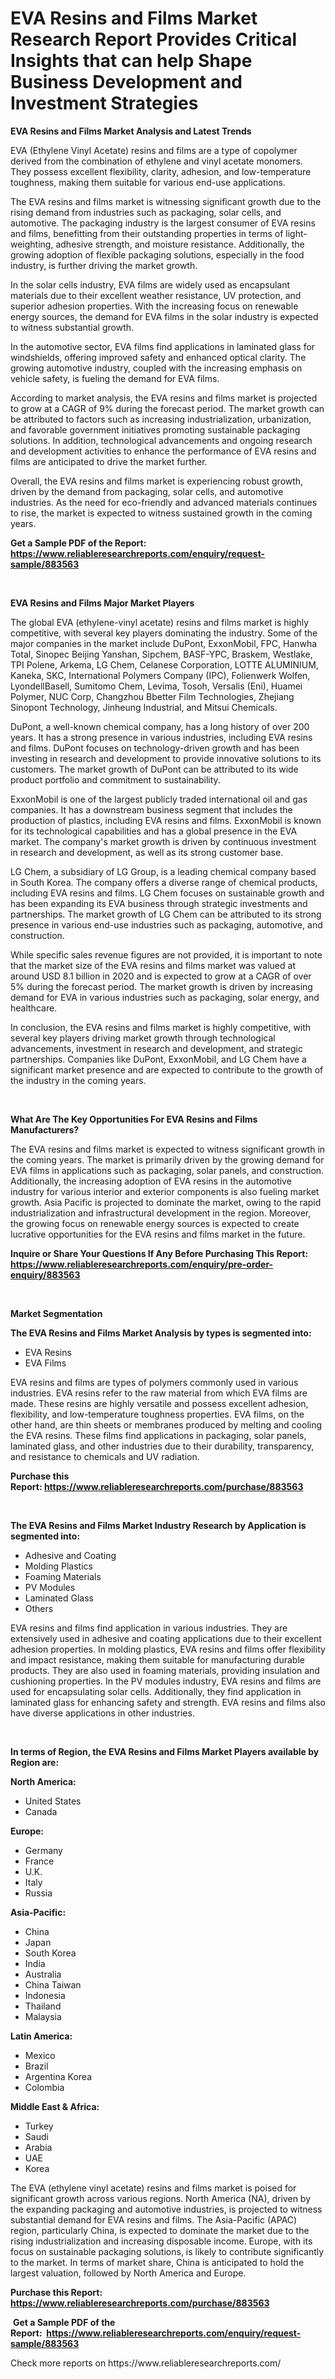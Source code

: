 <p><h1>EVA Resins and Films Market Research Report Provides Critical Insights that can help Shape Business Development and Investment Strategies</h1></p><p><strong>EVA Resins and Films Market Analysis and Latest Trends</strong></p>
<p><p>EVA (Ethylene Vinyl Acetate) resins and films are a type of copolymer derived from the combination of ethylene and vinyl acetate monomers. They possess excellent flexibility, clarity, adhesion, and low-temperature toughness, making them suitable for various end-use applications.</p><p>The EVA resins and films market is witnessing significant growth due to the rising demand from industries such as packaging, solar cells, and automotive. The packaging industry is the largest consumer of EVA resins and films, benefitting from their outstanding properties in terms of light-weighting, adhesive strength, and moisture resistance. Additionally, the growing adoption of flexible packaging solutions, especially in the food industry, is further driving the market growth.</p><p>In the solar cells industry, EVA films are widely used as encapsulant materials due to their excellent weather resistance, UV protection, and superior adhesion properties. With the increasing focus on renewable energy sources, the demand for EVA films in the solar industry is expected to witness substantial growth.</p><p>In the automotive sector, EVA films find applications in laminated glass for windshields, offering improved safety and enhanced optical clarity. The growing automotive industry, coupled with the increasing emphasis on vehicle safety, is fueling the demand for EVA films.</p><p>According to market analysis, the EVA resins and films market is projected to grow at a CAGR of 9% during the forecast period. The market growth can be attributed to factors such as increasing industrialization, urbanization, and favorable government initiatives promoting sustainable packaging solutions. In addition, technological advancements and ongoing research and development activities to enhance the performance of EVA resins and films are anticipated to drive the market further.</p><p>Overall, the EVA resins and films market is experiencing robust growth, driven by the demand from packaging, solar cells, and automotive industries. As the need for eco-friendly and advanced materials continues to rise, the market is expected to witness sustained growth in the coming years.</p></p>
<p><strong>Get a Sample PDF of the Report:&nbsp; <a href="https://www.reliableresearchreports.com/enquiry/request-sample/883563">https://www.reliableresearchreports.com/enquiry/request-sample/883563</a></strong></p>
<p>&nbsp;</p>
<p><strong>EVA Resins and Films Major Market Players</strong></p>
<p><p>The global EVA (ethylene-vinyl acetate) resins and films market is highly competitive, with several key players dominating the industry. Some of the major companies in the market include DuPont, ExxonMobil, FPC, Hanwha Total, Sinopec Beijing Yanshan, Sipchem, BASF-YPC, Braskem, Westlake, TPI Polene, Arkema, LG Chem, Celanese Corporation, LOTTE ALUMINIUM, Kaneka, SKC, International Polymers Company (IPC), Folienwerk Wolfen, LyondellBasell, Sumitomo Chem, Levima, Tosoh, Versalis (Eni), Huamei Polymer, NUC Corp, Changzhou Bbetter Film Technologies, Zhejiang Sinopont Technology, Jinheung Industrial, and Mitsui Chemicals.</p><p>DuPont, a well-known chemical company, has a long history of over 200 years. It has a strong presence in various industries, including EVA resins and films. DuPont focuses on technology-driven growth and has been investing in research and development to provide innovative solutions to its customers. The market growth of DuPont can be attributed to its wide product portfolio and commitment to sustainability.</p><p>ExxonMobil is one of the largest publicly traded international oil and gas companies. It has a downstream business segment that includes the production of plastics, including EVA resins and films. ExxonMobil is known for its technological capabilities and has a global presence in the EVA market. The company's market growth is driven by continuous investment in research and development, as well as its strong customer base.</p><p>LG Chem, a subsidiary of LG Group, is a leading chemical company based in South Korea. The company offers a diverse range of chemical products, including EVA resins and films. LG Chem focuses on sustainable growth and has been expanding its EVA business through strategic investments and partnerships. The market growth of LG Chem can be attributed to its strong presence in various end-use industries such as packaging, automotive, and construction.</p><p>While specific sales revenue figures are not provided, it is important to note that the market size of the EVA resins and films market was valued at around USD 8.1 billion in 2020 and is expected to grow at a CAGR of over 5% during the forecast period. The market growth is driven by increasing demand for EVA in various industries such as packaging, solar energy, and healthcare.</p><p>In conclusion, the EVA resins and films market is highly competitive, with several key players driving market growth through technological advancements, investment in research and development, and strategic partnerships. Companies like DuPont, ExxonMobil, and LG Chem have a significant market presence and are expected to contribute to the growth of the industry in the coming years.</p></p>
<p>&nbsp;</p>
<p><strong>What Are The Key Opportunities For EVA Resins and Films Manufacturers?</strong></p>
<p><p>The EVA resins and films market is expected to witness significant growth in the coming years. The market is primarily driven by the growing demand for EVA films in applications such as packaging, solar panels, and construction. Additionally, the increasing adoption of EVA resins in the automotive industry for various interior and exterior components is also fueling market growth. Asia Pacific is projected to dominate the market, owing to the rapid industrialization and infrastructural development in the region. Moreover, the growing focus on renewable energy sources is expected to create lucrative opportunities for the EVA resins and films market in the future.</p></p>
<p><strong>Inquire or Share Your Questions If Any Before Purchasing This Report: <a href="https://www.reliableresearchreports.com/enquiry/pre-order-enquiry/883563">https://www.reliableresearchreports.com/enquiry/pre-order-enquiry/883563</a></strong></p>
<p>&nbsp;</p>
<p><strong>Market Segmentation</strong></p>
<p><strong>The EVA Resins and Films Market Analysis by types is segmented into:</strong></p>
<p><ul><li>EVA Resins</li><li>EVA Films</li></ul></p>
<p><p>EVA resins and films are types of polymers commonly used in various industries. EVA resins refer to the raw material from which EVA films are made. These resins are highly versatile and possess excellent adhesion, flexibility, and low-temperature toughness properties. EVA films, on the other hand, are thin sheets or membranes produced by melting and cooling the EVA resins. These films find applications in packaging, solar panels, laminated glass, and other industries due to their durability, transparency, and resistance to chemicals and UV radiation.</p></p>
<p><strong>Purchase this Report:&nbsp;<a href="https://www.reliableresearchreports.com/purchase/883563">https://www.reliableresearchreports.com/purchase/883563</a></strong></p>
<p>&nbsp;</p>
<p><strong>The EVA Resins and Films Market Industry Research by Application is segmented into:</strong></p>
<p><ul><li>Adhesive and Coating</li><li>Molding Plastics</li><li>Foaming Materials</li><li>PV Modules</li><li>Laminated Glass</li><li>Others</li></ul></p>
<p><p>EVA resins and films find application in various industries. They are extensively used in adhesive and coating applications due to their excellent adhesion properties. In molding plastics, EVA resins and films offer flexibility and impact resistance, making them suitable for manufacturing durable products. They are also used in foaming materials, providing insulation and cushioning properties. In the PV modules industry, EVA resins and films are used for encapsulating solar cells. Additionally, they find application in laminated glass for enhancing safety and strength. EVA resins and films also have diverse applications in other industries.</p></p>
<p>&nbsp;</p>
<p><strong>In terms of Region, the EVA Resins and Films Market Players available by Region are:</strong></p>
<p>
    <p> <strong> North America: </strong>
        <ul>
            <li>United States</li>
            <li>Canada</li>
        </ul>
        </p> 
    <p> <strong> Europe: </strong>
        <ul>
            <li>Germany</li>
            <li>France</li>
            <li>U.K.</li>
            <li>Italy</li>
            <li>Russia</li>
        </ul>
        </p> 
    <p> <strong> Asia-Pacific: </strong>
        <ul>
            <li>China</li>
            <li>Japan</li>
            <li>South Korea</li>
            <li>India</li>
            <li>Australia</li>
            <li>China Taiwan</li>
            <li>Indonesia</li>
            <li>Thailand</li>
            <li>Malaysia</li>
        </ul>
        </p> 
    <p> <strong> Latin America: </strong>
        <ul>
            <li>Mexico</li>
            <li>Brazil</li>
            <li>Argentina Korea</li>
            <li>Colombia</li>
        </ul>
        </p> 
    <p> <strong> Middle East & Africa: </strong>
        <ul>
            <li>Turkey</li>
            <li>Saudi</li>
            <li>Arabia</li>
            <li>UAE</li>
            <li>Korea</li>
        </ul>
    </p>
    </p>
<p><p>The EVA (ethylene vinyl acetate) resins and films market is poised for significant growth across various regions. North America (NA), driven by the expanding packaging and automotive industries, is projected to witness substantial demand for EVA resins and films. The Asia-Pacific (APAC) region, particularly China, is expected to dominate the market due to the rising industrialization and increasing disposable income. Europe, with its focus on sustainable packaging solutions, is likely to contribute significantly to the market. In terms of market share, China is anticipated to hold the largest valuation, followed by North America and Europe.</p></p>
<p><strong>Purchase this Report: <a href="https://www.reliableresearchreports.com/purchase/883563">https://www.reliableresearchreports.com/purchase/883563</a></strong></p>
<p>&nbsp;<strong>Get a Sample PDF of the Report:&nbsp;&nbsp;<a href="https://www.reliableresearchreports.com/enquiry/request-sample/883563">https://www.reliableresearchreports.com/enquiry/request-sample/883563</a></strong></p>
<p><strong></strong></p>
<p>Check more reports on https://www.reliableresearchreports.com/</p>